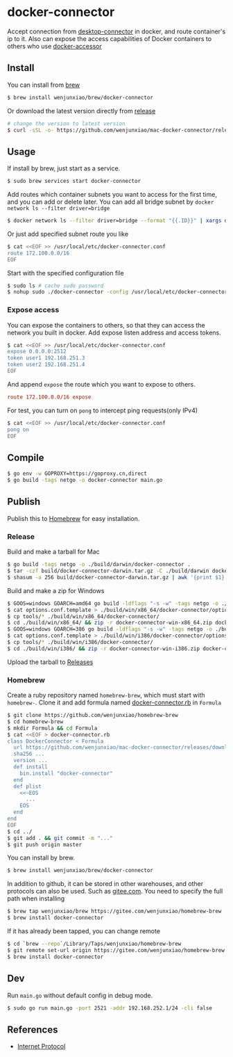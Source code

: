 # docker-connector

  Accept connection from [desktop-connector](../docker) in docker, and route container's ip to it.
  Also can expose the access capabilities of Docker containers to others who use [docker-accessor](../accessor)

## Install

  You can install from [brew](https://github.com/wenjunxiao/homebrew-brew)
```bash
$ brew install wenjunxiao/brew/docker-connector
```
  Or download the latest version directly from [release](https://github.com/wenjunxiao/mac-docker-connector/releases)
```bash
# change the version to latest version
$ curl -sSL -o- https://github.com/wenjunxiao/mac-docker-connector/releases/download/v1.0/docker-connector-mac.tar.gz | tar -zxf - -C /usr/local/bin/
```

## Usage

  If install by brew, just start as a service.
```bash
$ sudo brew services start docker-connector
```
  Add routes which container subnets you want to access for the first time,
  and you can add or delete later.
  You can add all bridge subnet by `docker network ls --filter driver=bridge`
```bash
$ docker network ls --filter driver=bridge --format "{{.ID}}" | xargs docker network inspect --format "route {{range .IPAM.Config}}{{.Subnet}}{{end}}" >> /usr/local/etc/docker-connector.conf
```
  Or just add specified subnet route you like
```bash
$ cat <<EOF >> /usr/local/etc/docker-connector.conf
route 172.100.0.0/16
EOF
```

  Start with the specified configuration file
```bash
$ sudo ls # cache sudo password
$ nohup sudo ./docker-connector -config /usr/local/etc/docker-connector.conf &
```

### Expose access

  You can expose the containers to others, so that they can access the network you built in docker.
  Add expose listen address and access tokens.
```bash
$ cat <<EOF >> /usr/local/etc/docker-connector.conf
expose 0.0.0.0:2512
token user1 192.168.251.3
token user2 192.168.251.4
EOF
```
  And append `expose` the route which you want to expose to others.
```conf
route 172.100.0.0/16 expose
```

  For test, you can turn on `pong` to intercept ping requests(only IPv4)
```bash
$ cat <<EOF >> /usr/local/etc/docker-connector.conf
pong on
EOF
```

## Compile

```bash
$ go env -w GOPROXY=https://goproxy.cn,direct
$ go build -tags netgo -o docker-connector main.go
```

## Publish

  Publish this to [Homebrew](https://brew.sh/) for easy installation.

### Release

  Build and make a tarball for Mac
```bash
$ go build -tags netgo -o ./build/darwin/docker-connector .
$ tar -czf build/docker-connector-darwin.tar.gz -C ./build/darwin docker-connector
$ shasum -a 256 build/docker-connector-darwin.tar.gz | awk '{print $1}' > build/docker-connector-darwin-sha256.txt
```
  Build and make a zip for Windows
```bash
$ GOOS=windows GOARCH=amd64 go build -ldflags "-s -w" -tags netgo -o ./build/win/x86_64/docker-connector/docker-connector.exe .
$ cat options.conf.template > ./build/win/x86_64/docker-connector/options.conf
$ cp tools/* ./build/win/x86_64/docker-connector/
$ cd ./build/win/x86_64/ && zip -r docker-connector-win-x86_64.zip docker-connector && cd ../../../
$ GOOS=windows GOARCH=386 go build -ldflags "-s -w" -tags netgo -o ./build/win/i386/docker-connector/docker-connector.exe .
$ cat options.conf.template > ./build/win/i386/docker-connector/options.conf
$ cp tools/* ./build/win/i386/docker-connector/
$ cd ./build/win/i386/ && zip -r docker-connector-win-i386.zip docker-connector && cd ../../../
```
  Upload the tarball to [Releases](https://github.com/wenjunxiao/mac-docker-connector/releases)

### Homebrew

  Create a ruby repository named `homebrew-brew`, which must start with `homebrew-`.
  Clone it and add formula named [docker-connector.rb](https://github.com/wenjunxiao/homebrew-brew/blob/master/Formula/docker-connector.rb) in `Formula` 
```bash
$ git clone https://github.com/wenjunxiao/homebrew-brew
$ cd homebrew-brew
$ mkdir Formula && cd Formula
$ cat <<EOF > docker-connector.rb
class DockerConnector < Formula
  url https://github.com/wenjunxiao/mac-docker-connector/releases/download/x.x.x/docker-connector-mac.tar.gz
  sha256 ...
  version ...
  def install
    bin.install "docker-connector"
  end
  def plist
    <<~EOS
      ...
    EOS
  end
end
EOF
$ cd ../
$ git add . && git commit -m "..."
$ git push origin master
```
  You can install by brew.
```bash
$ brew install wenjunxiao/brew/docker-connector
```
  In addition to github, it can be stored in other warehouses,
  and other protocols can also be used. Such as [gitee.com](https://gitee.com/wenjunxiao/homebrew-brew).
  You need to specify the full path when installing
```bash
$ brew tap wenjunxiao/brew https://gitee.com/wenjunxiao/homebrew-brew
$ brew install docker-connector
```
  If it has already been tapped, you can change remote 
```bash
$ cd `brew --repo`/Library/Taps/wenjunxiao/homebrew-brew
$ git remote set-url origin https://gitee.com/wenjunxiao/homebrew-brew.git
$ brew install docker-connector
```

## Dev

  Run `main.go` without default config in debug mode.
```bash
$ sudo go run main.go -port 2521 -addr 192.168.252.1/24 -cli false
```

## References

* [Internet Protocol](https://www.ietf.org/rfc/rfc791)